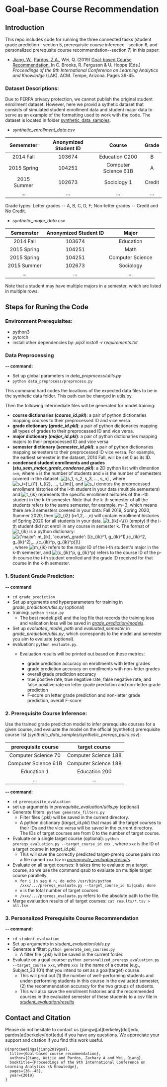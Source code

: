 # Goal-base Course Recommendation
## Introduction

This repo includes code for running the three connected tasks (student grade prediction--section 5, prerequisite course inference--section 6, and personalized prerequsite course recommendation--section 7) in this paper:

* [Jiang, W.](https://www.jennywjjiang.com), [Pardos, Z.A.](https://gse.berkeley.edu/zachary-pardos), Wei, Q. (2019) [Goal-based Course Recommendation.](https://dl.acm.org/doi/10.1145/3303772.3303814) In C. Brooks, R. Ferguson & U. Hoppe (Eds.) *Proceedings of the 9th International Conference on Learning Analytics and Knowledge* (LAK). ACM. Tempe, Arizona. Pages 36-45.


### Dataset Descriptions:

Due to FERPA privacy protection, we cannot publish the original student enrollment dataset. However, here we provid a sythetic dataset that consists of simulated student enrollment data and student major data to serve as an example of the formatting used to work with the code. The dataset is located in folder [synthetic\_data\_samples](https://github.com/CAHLR/goal-based-recommendation/tree/master/synthetic_data_samples). 

*  _synthetic\_enrollment\_data.csv_

|  Sememster  | Anonymized Student ID | Course               | Grade  |
|:-----------:|:---------------------:|:--------------------:|:------:|
|  2014 Fall  |         103674        | Education C200       |    B   |
| 2015 Spring |         104251        | Computer Science 61B |    A   |
| 2015 Summer |         102673        | Sociology 1          | Credit |
|...|...|...|...|

Grade types: Letter grades -- A, B, C, D, F; Non-letter grades -- Credit and No Credit.

* _synthetic\_major\_data.csv_

|  Sememster  | Anonymized Student ID | Major            |
|:-----------:|:---------------------:|:----------------:|
|  2014 Fall  |         103674        | Education        |
| 2015 Spring |         104251        |       Math       |
| 2015 Spring |         104251        | Computer Science |
| 2015 Summer |         102673        | Sociology        |
|...|...|...|

Note that a student may have multiple majors in a semester, which are listed in multiple rows.

## Steps for Runing the Code
### Environment Prerequisites:
* python3
* pytorch
* install other dependencies by: *pip3 install -r requirements.txt*

	
### Data Preprocessing

**-- command:**

* Set up global parameters in _data\_preprocess/utils.py_
* `python data_preprocess/preprocess.py`
	
This command hard codes the locations of the expected data files to be in the synthetic data folder. This path can be changed in utils.py.

Then the following intermediate files will be generated for model training:
	
* **course dictionaries (_course\_id.pkl_)**: a pair of python dictionaries mapping courses to their preprocessed ID and vice versa.
* **grade dictionary (_grade\_id.pkl_)**: a pair of python dictionaries mapping all types of grades to their preprocessed ID and vice versa. 
* **major dictionary (_major\_id.pkl_)**: a pair of python dictionaries mapping majors to their preprocessed ID and vice versa
* **semester dictionary (_semester\_id.pkl_)**: a pair of python dictionaries mapping semesters to their preprocessed ID vice versa. For example, the earliest semester in the dataset, 2014 Fall, will be set 0 as its ID. 
* **condensed student enrollments and grades (_stu\_sem\_major\_grade\_condense.pkl_)**: a 2D python list with dimention `n×m`, where `n` is the number of students and `m` is the number of semesters covered in the dataset: <img src="https://latex.codecogs.com/gif.latex?[s_1,&space;s_2,&space;s_3,&space;...,&space;s_n]" title="[s_1, s_2, s_3, ..., s_n]" />
, where <img src="https://latex.codecogs.com/gif.latex?s_i=[t_{i1},&space;t_{i2},&space;...,&space;t_{im}]" title="s_i=[t_{i1}, t_{i2}, ..., t_{im}]" />, and <img src="https://latex.codecogs.com/gif.latex?s_i" title="s_i" /> denotes the preprocessed enrollment histories of the i-th student in your data (multiple semesters) and <img src="https://latex.codecogs.com/gif.latex?t_{ik}" title="t_{ik}" /> represents the specific enrollment histories of the i-th student in the k-th semester. Note that the k-th semester of all the students refers to the same semester, for example, m=3, which means there are 3 semesters covered in your data: Fall 2019, Spring 2020, Summer 2020, then <img src="https://latex.codecogs.com/gif.latex?t_{i2}&space;(i=1,2,...,n)" title="t_{i2} (i=1,2,...,n)" /> will contain enrollment histories of Spring 2020 for all students in your data. <img src="https://latex.codecogs.com/gif.latex?t_{ik}=\{\}" title="t_{ik}=\{\}" /> (empty) if the i-th student did not enroll in any course in semester k.
The format of <img src="https://latex.codecogs.com/gif.latex?t_{ik}" title="t_{ik}" /> is a python dictionary: <img src="https://latex.codecogs.com/gif.latex?\{'major':&space;m_{ik},&space;'course\_grade':&space;[(c_{ik}^1,&space;g_{ik}^1),(c_{ik}^2,&space;g_{ik}^2),...,(c_{ik}^p,&space;g_{ik}^p)]\}" title="\{'major': m_{ik}, 'course\_grade': [(c_{ik}^1, g_{ik}^1),(c_{ik}^2, g_{ik}^2),...,(c_{ik}^p, g_{ik}^p)]\}" />, where <img src="https://latex.codecogs.com/gif.latex?m_{ik}" title="m_{ik}" /> refers to the major ID of the i-th student's major in the k-th semester, and <img src="https://latex.codecogs.com/gif.latex?(c_{ik}^p,&space;g_{ik}^p)" title="(c_{ik}^p, g_{ik}^p)" /> refers to the course ID of the p-th course the i-th student enrolled and the grade ID received for that course in the k-th semester. 
 
### 1. Student Grade Prediction:
 
**-- command**

* `cd grade_prediction`
*  Set up arguments and hyperparameters for training in _grade\_prediction/utils.py_ (optional)
*  training: `python train.py`
	*  The best model(.pkl) and the log file that records the training loss and validation loss will be saved in [_grade\_prediction/models_](https://github.com/CAHLR/goal-based-recommendation/tree/master/grade_prediction/models). 
*  Set up _evaluated\_model\_path_ and _evaluated\_semester_ in _grade\_prediction/utils.py_, which corresponds to the model and semester you aim to evaluate (optional).
*  evaluation: `python evaluate.py`. 
	* Evaluation results will be printed out based on these metrics: 

		* grade prediction accuracy on enrollments with letter grades
		* grade prediction accuracy on enrollments with non-letter grades
		* overall grade prediction accuracy
		* true positive rate, true negative rate, false negative rate, and false positive rate on letter grade prediction and non-letter grade prediction
		* F-score on letter grade prediction and non-letter grade prediction, overall F-score

### 2. Prerequisite Course Inference:

Use the trained grade prediction model to infer prerequisite courses for a given course, and evaluate the model on the official (synthetic) prerequisite course list (*synthetic_data\_samples/synthetic\_prereqs\_pairs.csv*):

|  prerequisite course  | target course | 
|:-----------:|:---------------------:|
|   Computer Science 70 |     Computer Science 188        | 
| Computer Science 61B |   Computer Science 188              |    
| Education 1 |         Education 200     | 
|...        |...| 

**-- command**:

* `cd prerequisite_evaluation`
* set up arguments in _prerequisite\_evaluation/utils.py_ (optional)
* Generate filters: `python generate_filters.py`
	* Filter files (.pkl) will be saved in the current directory.
	* A python dictionary (*target_id.pkl*) that maps all the target courses to their IDs and the vice versa will be saved in the current directory. The IDs of target courses are from 0 to the number of target course. 
* Evaluate on a single target course (optional): `python prereqs_evaluation.py --target_course_id xxx
`, where `xxx` is the ID of a target course in *target_id.pkl*.
	* 	This will save the correctly predicted target-prereq course pairs into a file named *xxx.tsv* in  [_prerequisite\_evaluation/results_](https://github.com/CAHLR/goal-based-recommendation/tree/master/prerequisite_evaluation/results)
* Evaluate on all target courses: It takes time to evaluate on a target course, so we use the command *qsub* to evaluate on multiple target course parallelly.
	* `for i in seq 0 n; do echo /usr/bin/python /xxx/.../prereqs_evaluate.py --target_course_id $i|qsub; done `
	* `n` is the total number of target courses
	* `/xxx/.../prereqs_evaluate.py` refers to the absolute path to the file.
* Merge evaluation results of all target courses: `cat results/*.tsv > all.tsv`


### 3. Personalized Prerequisite Course Recommendation

**-- command:**

* `cd student_evaluation`
* Set up arguments in _student\_evaluation/utils.py_
* Generate a filter: `python generate_sem_courses.py`
	* A filter file (.pkl) will be saved in the current folder.
* Evaluate on a goal course: `python personalized_prereqs_evaluation.py --target_course xxx`, where `xxx `is the name of a course (e.g., Subject_33 101) that you intend to set as a goal(target) course.
	* This will print out (1) the number of well-performing students and under-performing students in this course in the evaluated semester, (2) the recommendation accuracy for the two groups of students.
	* This will also save the enrollment histories and the recommended courses in the evaluated semester of these students to a csv file in [_student\_evaluation/results_](https://github.com/CAHLR/goal-based-recommendation/tree/master/student_evaluation/results)


## Contact and Citation
Please do not hesitate to contact us (jiangwj[at]berkeley[dot]edu, pardos[at]berkeley[dot]edu) if you have any questions. We appreciate your support and citation if you find this work useful.

```
@inproceedings{jiang2019goal,
  title={Goal-based course recommendation},
  author={Jiang, Weijie and Pardos, Zachary A and Wei, Qiang},
  booktitle={Proceedings of the 9th International Conference on Learning Analytics \& Knowledge},
  pages={36--45},
  year={2019}
}
```
 
	


